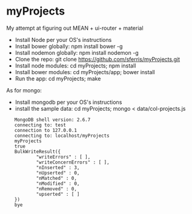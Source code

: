 # myProjects

My attempt at figuring out MEAN + ui-router + material

 * Install Node per your OS's instructions
 * Install bower globally: npm install bower -g
 * Install nodemon globally: npm install nodemon -g
 * Clone the repo: git clone https://github.com/sferris/myProjects.git
 * Install node modules: cd myProjects; npm install
 * Install bower modules: cd myProjects/app; bower install
 * Run the app: cd myProjects; make

As for mongo:

 * Install mongodb per your OS's instructions
 * install the sample data: cd myProjects; mongo < data/col-projects.js

```
   MongoDB shell version: 2.6.7
   connecting to: test
   connection to 127.0.0.1
   connecting to: localhost/myProjects
   myProjects
   true
   BulkWriteResult({
           "writeErrors" : [ ],
           "writeConcernErrors" : [ ],
           "nInserted" : 3,
           "nUpserted" : 0,
           "nMatched" : 0,
           "nModified" : 0,
           "nRemoved" : 0,
           "upserted" : [ ]
   })
   bye
```

